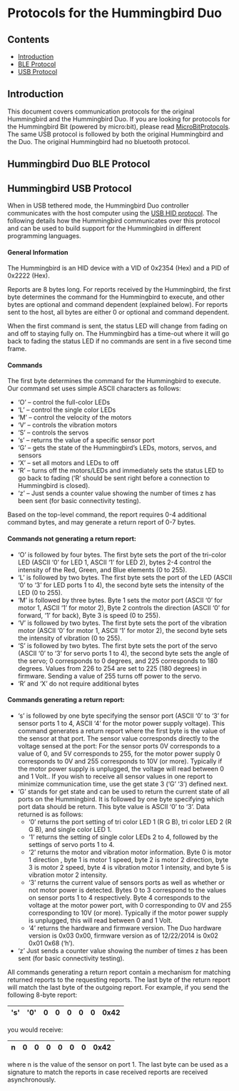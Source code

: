 # Protocols for the Hummingbird Duo


## Contents
 - [Introduction](#intro)
 - [BLE Protocol](#ble)
 - [USB Protocol](#usb)

## <a name="intro"></a>Introduction
This document covers communication protocols for the original Hummingbird and the Hummingbird Duo. If you are looking for protocols for the Hummingbird Bit (powered by micro:bit), please read [MicroBitProtocols](MicroBitProtocols.md). The same USB protocol is followed by both the original Hummingbird and the Duo. The original Hummingbird had no bluetooth protocol.

## <a name="ble"></a>Hummingbird Duo BLE Protocol


## <a name="usb"></a>Hummingbird USB Protocol

When in USB tethered mode, the Hummingbird Duo controller communicates with the host computer using the [USB HID protocol](https://en.wikipedia.org/wiki/USB_human_interface_device_class). The following details how the Hummingbird communicates over this protocol and can be used to build support for the Hummingbird in different programming languages.

#### General Information
The Hummingbird is an HID device with a VID of 0x2354 (Hex) and a PID of 0x2222 (Hex).

Reports are 8 bytes long.  For reports received by the Hummingbird, the first byte determines the command for the Hummingbird to execute, and other bytes are optional and command dependent (explained below).  For reports sent to the host, all bytes are either 0 or optional and command dependent.

When the first command is sent, the status LED will change from fading on and off to staying fully on. The Hummingbird has a time-out where it will go back to fading the status LED if no commands are sent in a five second time frame.

#### Commands
The first byte determines the command for the Hummingbird to execute.  Our command set uses simple ASCII characters as follows:

 - ‘O’ – control the full-color LEDs
 - ‘L’ – control the single color LEDs
 - ‘M’ – control the velocity of the motors
 - ‘V’ – controls the vibration motors
 - ‘S’ – controls the servos
 - ‘s’ – returns the value of a specific sensor port
 - ‘G’ – gets the state of the Hummingbird’s LEDs, motors, servos, and sensors
 - ‘X’ – set all motors and LEDs to off
 - ‘R’ – turns off the motors/LEDs and immediately sets the status LED to go back to fading (‘R’ should be sent right before a connection to Hummingbird is closed).
 - ‘z’ – Just sends a counter value showing the number of times z has been sent (for basic connectivity testing).

Based on the top-level command, the report requires 0-4 additional command bytes, and may generate a return report of 0-7 bytes.

#### Commands not generating a return report:
 - ‘O’ is followed by four bytes. The first byte sets the port of the tri-color LED  (ASCII ‘0’ for LED 1, ASCII ‘1’ for LED 2), bytes 2-4 control the intensity of the Red, Green, and Blue elements (0 to 255).
 - ‘L’ is followed by two bytes. The first byte sets the port of the LED (ASCII ‘0’ to ‘3’ for LED ports 1 to 4), the second byte sets the intensity of the LED (0 to 255).
 - ‘M’ is followed by three bytes.  Byte 1 sets the motor port (ASCII ‘0’ for motor 1, ASCII ‘1’ for motor 2), Byte 2 controls the direction (ASCII ‘0’ for forward, ‘1’ for back), Byte 3 is speed (0 to 255).
 - ‘V’ is followed by two bytes.  The first byte sets the port of the vibration motor (ASCII ‘0’ for motor 1, ASCII ‘1’ for motor 2), the second byte sets the intensity of vibration (0 to 255).
 - ‘S’ is followed by two bytes. The first byte sets the port of the servo (ASCII ‘0’ to ‘3’ for servo ports 1 to 4), the second byte sets the angle of the servo; 0 corresponds to 0 degrees, and 225 corresponds to 180 degrees. Values from 226 to 254 are set to 225 (180 degrees) in firmware. Sending a value of 255 turns off power to the servo.
 - ‘R’ and ‘X’ do not require additional bytes

#### Commands generating a return report:
 - ‘s’ is followed by one byte specifying the sensor port (ASCII ‘0’ to ‘3’ for sensor ports 1 to 4, ASCII ‘4’ for the motor power supply voltage). This command generates a return report where the first byte is the value of the sensor at that port. The sensor value corresponds directly to the voltage sensed at the port: For the sensor ports 0V corresponds to a value of 0, and 5V corresponds to 255, for the motor power supply 0 corresponds to 0V and 255 corresponds to 10V (or more). Typically if the motor power supply is unplugged, the voltage will read between 0 and 1 Volt.. If you wish to receive all sensor values in one report to minimize communication time, use the get state 3 (‘G’ ‘3’) defined next.
 - ‘G’ stands for get state and can be used to return the current state of all ports on the Hummingbird. It is followed by one byte specifying which port data should be return. This byte value is ASCII ‘0’ to ‘3’. Data returned is as follows:
   - ‘0’ returns the port setting of  tri color LED 1 (R G B), tri color LED 2 (R G B), and single color LED 1.
   - ‘1’ returns the setting of single color LEDs 2 to 4, followed by the settings of servo ports 1 to 4.
   - ‘2’ returns the motor and vibration motor information. Byte 0 is motor 1 direction , byte 1 is motor 1 speed, byte 2 is motor 2 direction, byte 3 is motor 2 speed, byte 4 is vibration motor 1 intensity, and byte 5 is vibration motor 2 intensity.
   - ‘3’ returns the current value of sensors ports as well as whether or not motor power is detected. Bytes 0 to 3 correspond to the values on sensor ports 1 to 4 respectively. Byte 4 corresponds to the voltage at the motor power port, with 0 corresponding to 0V and 255 corresponding to 10V (or more). Typically if the motor power supply is unplugged, this will read between 0 and 1 Volt.
   - ‘4’ returns the hardware and firmware version. The Duo hardware version is 0x03 0x00, firmware version as of 12/22/2014 is 0x02 0x01 0x68 (‘h’).
 - ‘z’ Just sends a counter value showing the number of times z has been sent (for basic connectivity testing).

All commands generating a return report contain a mechanism for matching returned reports to the requesting reports. The last byte of the return report will match the last byte of the outgoing report. For example, if you send the following 8-byte report:

's' | '0' | 0 | 0 | 0 | 0 | 0 | 0x42
--- | --- | - | - | - | - | - | ---

you would receive:

n | 0 | 0 | 0 | 0 | 0 | 0 | 0x42
-- | - | - | - | - | - | - | ---

where n is the value of the sensor on port 1. The last byte can be used as a signature to match the reports in case received reports are received asynchronously.
